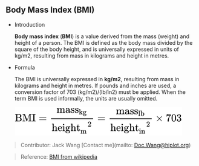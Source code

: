 ## Body Mass Index (BMI)

- Introduction

  **Body mass index** (**BMI**) is a value derived from the mass (weight) and height of a person. The BMI is defined as the body mass divided by the square of the body height, and is universally expressed in units of kg/m2, resulting from mass in kilograms and height in metres.



- Formula

  The BMI is universally expressed in __kg/m2__, resulting from mass in kilograms and height in metres. If pounds and inches are used, a conversion factor of 703 (kg/m2)/(lb/in2) must be applied. When the term BMI is used informally, the units are usually omitted.

  ![img](./www/bmi.svg)



> Contributor: Jack Wang [Contact me](mailto: Doc.Wang@hiplot.org) 

> Reference: [BMI from wikipedia](https://en.wikipedia.org/wiki/Body_mass_index)